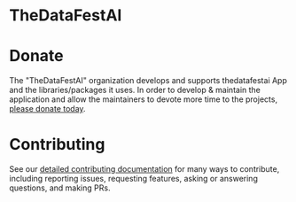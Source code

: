 # TheDataFestAI


# Donate

The "TheDataFestAI" organization develops and supports thedatafestai App and the libraries/packages it uses. In order to develop & maintain the application and allow the maintainers to devote more time to the projects, <a href="#">please donate today</a>.

# Contributing

See our [detailed contributing documentation](DEVELOPER_DOC.md) for many ways to contribute, including reporting issues, requesting features, asking or answering questions, and making PRs.